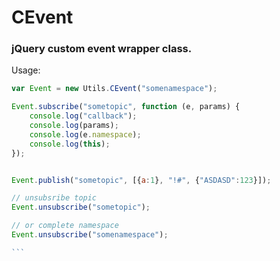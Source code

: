 CEvent
=============

### jQuery custom event wrapper class.


Usage: 

``````javascript
var Event = new Utils.CEvent("somenamespace");

Event.subscribe("sometopic", function (e, params) { 
	console.log("callback");
	console.log(params);		
	console.log(e.namespace);
	console.log(this);
});


Event.publish("sometopic", [{a:1}, "!#", {"ASDASD":123}]);

// unsubsribe topic
Event.unsubscribe("sometopic");	

// or complete namespace
Event.unsubscribe("somenamespace");  

```
